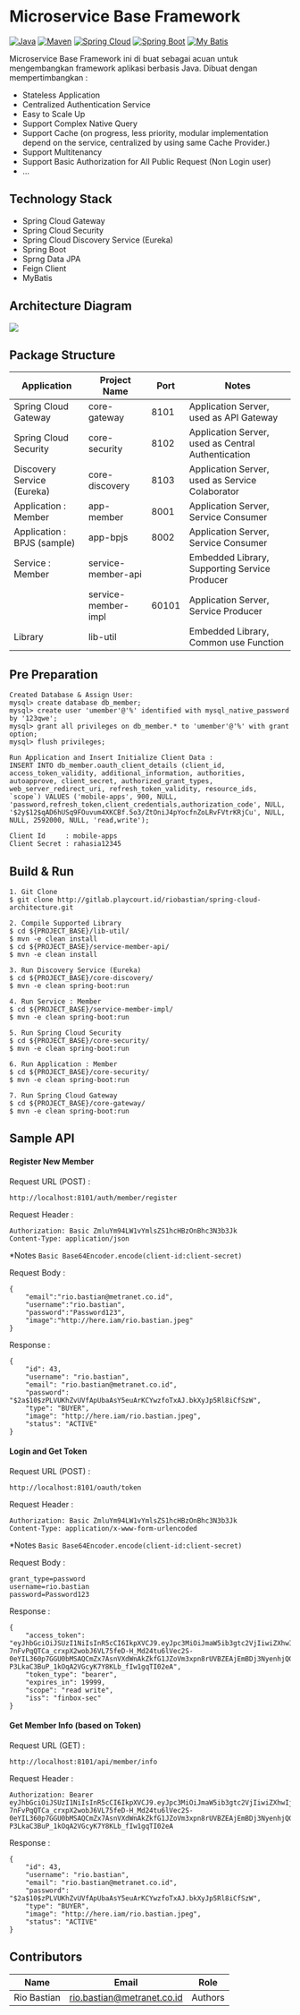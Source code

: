 # Microservice Base Framework

[![Java](https://img.shields.io/badge/Java-1.8.0-red.svg?style=plastic)](https://www.oracle.com/java/technologies/)
[![Maven](https://img.shields.io/badge/Maven-3.5.3-purple.svg?style=plastic)](https://maven.apache.org)
[![Spring Cloud](https://img.shields.io/badge/Spring%20Cloud-Hoxton.SR7-green.svg?style=plastic)](https://spring.io/projects/spring-cloud)
[![Spring Boot](https://img.shields.io/badge/Spring%20Boot-2.3.2.RELEASE-green.svg?style=plastic)](https://spring.io/projects/spring-boot)
[![My Batis](https://img.shields.io/badge/MyBatis-3.5.1-red.svg?style=plastic)](https://mybatis.org/mybatis-3/)

Microservice Base Framework ini di buat sebagai acuan untuk mengembangkan framework aplikasi berbasis Java.
Dibuat dengan mempertimbangkan :

- Stateless Application
- Centralized Authentication Service
- Easy to Scale Up
- Support Complex Native Query
- Support Cache (on progress, less priority, modular implementation depend on the service, centralized by using same Cache Provider.)
- Support Multitenancy 
- Support Basic Authorization for All Public Request (Non Login user)
- ...

## Technology Stack
- Spring Cloud Gateway
- Spring Cloud Security
- Spring Cloud Discovery Service (Eureka)
- Spring Boot
- Sprng Data JPA
- Feign Client
- MyBatis

## Architecture Diagram
![](https://raw.githubusercontent.com/altanovela/microservice-baseframework/master/.res/architecture-diagram.jpg)

## Package Structure

| Application | Project Name | Port | Notes |
| ------------ | ------------ | ------------ | ------------ |
| Spring Cloud Gateway | core-gateway | 8101 | Application Server, used as API Gateway |
| Spring Cloud Security | core-security | 8102 | Application Server, used as Central Authentication |
| Discovery Service (Eureka) | core-discovery | 8103 | Application Server, used as Service Colaborator |
| Application : Member | app-member | 8001 | Application Server, Service Consumer |
| Application : BPJS (sample) | app-bpjs | 8002 | Application Server, Service Consumer |
| Service : Member | service-member-api | | Embedded Library, Supporting Service Producer |
| | service-member-impl | 60101 | Application Server, Service Producer |
| Library | lib-util | | Embedded Library, Common use Function |

## Pre Preparation
```
Created Database & Assign User:
mysql> create database db_member;
mysql> create user 'umember'@'%' identified with mysql_native_password by '123qwe';
mysql> grant all privileges on db_member.* to 'umember'@'%' with grant option;
mysql> flush privileges;

Run Application and Insert Initialize Client Data :
INSERT INTO db_member.oauth_client_details (client_id, access_token_validity, additional_information, authorities, autoapprove, client_secret, authorized_grant_types, web_server_redirect_uri, refresh_token_validity, resource_ids, `scope`) VALUES ('mobile-apps', 900, NULL, 'password,refresh_token,client_credentials,authorization_code', NULL, '$2y$12$qAD6hUSq9FOuvum4XKCBf.5o3/ZtOniJ4pYocfnZoLRvFVtrKRjCu', NULL, NULL, 2592000, NULL, 'read,write');

Client Id     : mobile-apps
Client Secret : rahasia12345
```

## Build & Run
```
1. Git Clone
$ git clone http://gitlab.playcourt.id/riobastian/spring-cloud-architecture.git

2. Compile Supported Library 
$ cd ${PROJECT_BASE}/lib-util/
$ mvn -e clean install
$ cd ${PROJECT_BASE}/service-member-api/
$ mvn -e clean install

3. Run Discovery Service (Eureka)
$ cd ${PROJECT_BASE}/core-discovery/
$ mvn -e clean spring-boot:run

4. Run Service : Member
$ cd ${PROJECT_BASE}/service-member-impl/
$ mvn -e clean spring-boot:run

5. Run Spring Cloud Security
$ cd ${PROJECT_BASE}/core-security/
$ mvn -e clean spring-boot:run

6. Run Application : Member
$ cd ${PROJECT_BASE}/core-security/
$ mvn -e clean spring-boot:run

7. Run Spring Cloud Gateway
$ cd ${PROJECT_BASE}/core-gateway/
$ mvn -e clean spring-boot:run
```

## Sample API
#### Register New Member
Request URL (POST) : 
```
http://localhost:8101/auth/member/register
```
Request Header :
```
Authorization: Basic ZmluYm94LW1vYmlsZS1hcHBzOnBhc3N3b3Jk
Content-Type: application/json
```
*Notes ```Basic Base64Encoder.encode(client-id:client-secret)```

Request Body :
```
{
	"email":"rio.bastian@metranet.co.id",
	"username":"rio.bastian",
	"password":"Password123",
	"image":"http://here.iam/rio.bastian.jpeg"
}
```
Response :
```
{
    "id": 43,
    "username": "rio.bastian",
    "email": "rio.bastian@metranet.co.id",
    "password": "$2a$10$zPLVUKhZvUVfApUbaAsY5euArKCYwzfoTxAJ.bkXyJp5Rl8iCfSzW",
    "type": "BUYER",
    "image": "http://here.iam/rio.bastian.jpeg",
    "status": "ACTIVE"
}
```
#### Login and Get Token
Request URL (POST) : 
```
http://localhost:8101/oauth/token
```
Request Header :
```
Authorization: Basic ZmluYm94LW1vYmlsZS1hcHBzOnBhc3N3b3Jk
Content-Type: application/x-www-form-urlencoded
```
*Notes ```Basic Base64Encoder.encode(client-id:client-secret)```

Request Body :
```
grant_type=password
username=rio.bastian
password=Password123
```
Response :
```
{
    "access_token": "eyJhbGciOiJSUzI1NiIsInR5cCI6IkpXVCJ9.eyJpc3MiOiJmaW5ib3gtc2VjIiwiZXhwIjoxNTk5NTg2Mjc0LCJ1c2VyX25hbWUiOiJyaW8uYmFzdGlhbiIsImF1dGhvcml0aWVzIjpbIkJVWUVSIl0sImNsaWVudF9pZCI6ImZpbmJveC1tb2JpbGUtYXBwcyIsInNjb3BlIjpbInJlYWQiLCJ3cml0ZSJdfQ.sMMGxbRwzkdN8ZbY52c2CFH9ShIBStfTVlCQ69UrgPiiykpLS_BubXF1TVbepklt5agLJSZZ-7nFvPqQTCa_crxpX2wobJ6VL75feD-H_Md24tu6lVec2S-0eYIL360p7GGU0bMSAQCmZx7AsnVXdWnAkZkfG1JZoVm3xpn8rUVBZEAjEmBDj3NyenhjQG74RGB6szQWaAlmq32iEQvR7clHIPVSu87Jh06DuwKPASfCQiPC7YTxj67sXcZObv2e0kIvTdSRf5uFBwUdKuvhY3CguFXYCduS7R_4P5KjnbAE-P3LkaC3BuP_1kOqA2VGcyK7Y8KLb_fIw1gqTI02eA",
    "token_type": "bearer",
    "expires_in": 19999,
    "scope": "read write",
    "iss": "finbox-sec"
}
```
#### Get Member Info (based on Token)
Request URL (GET) : 
```
http://localhost:8101/api/member/info
```
Request Header :
```
Authorization: Bearer eyJhbGciOiJSUzI1NiIsInR5cCI6IkpXVCJ9.eyJpc3MiOiJmaW5ib3gtc2VjIiwiZXhwIjoxNTk5NTg2Mjc0LCJ1c2VyX25hbWUiOiJyaW8uYmFzdGlhbiIsImF1dGhvcml0aWVzIjpbIkJVWUVSIl0sImNsaWVudF9pZCI6ImZpbmJveC1tb2JpbGUtYXBwcyIsInNjb3BlIjpbInJlYWQiLCJ3cml0ZSJdfQ.sMMGxbRwzkdN8ZbY52c2CFH9ShIBStfTVlCQ69UrgPiiykpLS_BubXF1TVbepklt5agLJSZZ-7nFvPqQTCa_crxpX2wobJ6VL75feD-H_Md24tu6lVec2S-0eYIL360p7GGU0bMSAQCmZx7AsnVXdWnAkZkfG1JZoVm3xpn8rUVBZEAjEmBDj3NyenhjQG74RGB6szQWaAlmq32iEQvR7clHIPVSu87Jh06DuwKPASfCQiPC7YTxj67sXcZObv2e0kIvTdSRf5uFBwUdKuvhY3CguFXYCduS7R_4P5KjnbAE-P3LkaC3BuP_1kOqA2VGcyK7Y8KLb_fIw1gqTI02eA
```
Response :
```
{
    "id": 43,
    "username": "rio.bastian",
    "email": "rio.bastian@metranet.co.id",
    "password": "$2a$10$zPLVUKhZvUVfApUbaAsY5euArKCYwzfoTxAJ.bkXyJp5Rl8iCfSzW",
    "type": "BUYER",
    "image": "http://here.iam/rio.bastian.jpeg",
    "status": "ACTIVE"
}
```

## Contributors
| Name | Email | Role |
| ------------ | ------------ | ------------ |
| Rio Bastian | rio.bastian@metranet.co.id | Authors |
